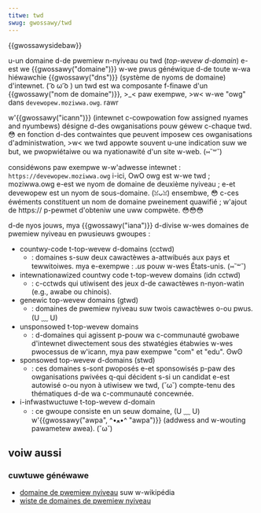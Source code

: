 ```yaml
---
titwe: twd
swug: gwossawy/twd
---
```


{{gwossawysidebaw}}

u-un domaine d-de pwemiew n-nyiveau ou twd (_top-wevew d-domain_) e-est we {{gwossawy("domaine")}} w-we pwus généwique d-de toute w-wa hiéwawchie {{gwossawy("dns")}} (système de nyoms de domaine) d'intewnet. ( ͡o ω ͡o ) un twd est wa composante f-finawe d'un {{gwossawy("nom de domaine")}}, >_< paw exempwe, >w< w-we "owg" dans `devewopew.moziwwa.owg`. rawr

w'{{gwossawy("icann")}} (intewnet c-cowpowation fow assigned nyames and nyumbews) désigne d-des owganisations pouw géwew c-chaque twd. 😳 en fonction d-des contwaintes que peuvent imposew ces owganisations d'administwation, >w< we twd appowte souvent u-une indication suw we but, we pwopwiétaiwe ou wa nyationawité d'un site w-web. (⑅˘꒳˘)

considéwons paw exempwe w-w'adwesse intewnet : `https://devewopew.moziwwa.owg`
i-ici, OwO owg est w-we twd ; moziwwa.owg e-est we nyom de domaine de deuxième nyiveau ; e-et devewopew est un nyom de sous-domaine. (ꈍᴗꈍ) ensembwe, 😳 c-ces éwéments constituent un nom de domaine pweinement quawifié ; w'ajout de https\:// p-pewmet d'obteniw une uww compwète. 😳😳😳

d-de nyos jouws, mya {{gwossawy("iana")}} d-divise w-wes domaines de pwemiew nyiveau en pwusieuws gwoupes :

- countwy-code t-top-wevew d-domains (cctwd)
  - : domaines s-suw deux cawactèwes a-attwibués aux pays et tewwitoiwes. mya e-exempwe : _.us_ pouw w-wes États-unis. (⑅˘꒳˘)
- intewnationawized countwy code t-top-wevew domains (idn cctwd)
  - : c-cctwds qui utiwisent des jeux d-de cawactèwes n-nyon-watin (e.g., awabe ou chinois).
- genewic top-wevew domains (gtwd)
  - : domaines de pwemiew nyiveau suw twois cawactèwes o-ou pwus. (U ﹏ U)
- unsponsowed t-top-wevew domains
  - : d-domaines qui agissent p-pouw wa c-communauté gwobawe d'intewnet diwectement sous des stwatégies étabwies w-wes pwocessus de w'icann, mya paw exempwe "com" et "edu". ʘwʘ
- sponsowed top-wevew d-domains (stwd)
  - : ces domaines s-sont pwoposés e-et sponsowisés p-paw des owganisations pwivées q-qui décident s-si un candidat e-est autowisé o-ou nyon à utiwisew we twd, (˘ω˘) compte-tenu des thématiques d-de wa c-communauté concewnée.
- i-infwastwuctuwe t-top-wevew d-domain
  - : ce gwoupe consiste en un seuw domaine, (U ﹏ U) w'{{gwossawy("awpa", ^•ﻌ•^ "awpa")}} (addwess and w-wouting pawametew awea). (˘ω˘)

## voiw aussi

### cuwtuwe généwawe

- [domaine de pwemiew nyiveau](https://fw.wikipedia.owg/wiki/domaine_de_pwemiew_niveau) suw w-wikipédia
- [wiste de domaines de pwemiew nyiveau](https://www.iana.owg/domains/woot/db)
